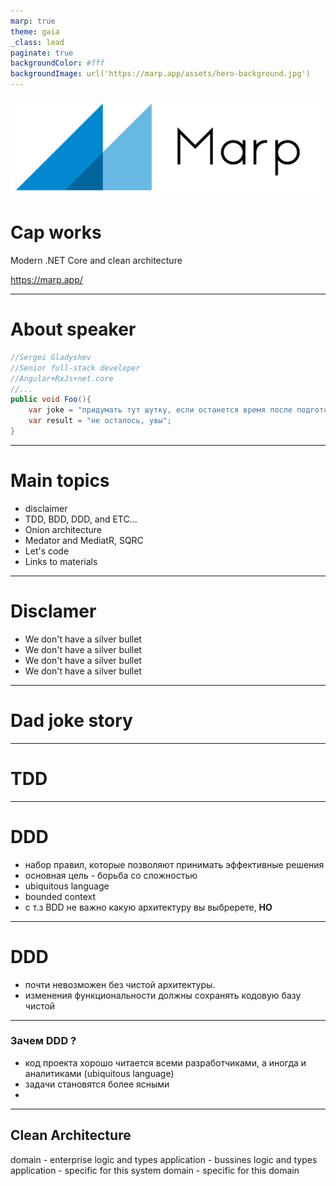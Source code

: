 ```yaml
---
marp: true
theme: gaia
_class: lead
paginate: true
backgroundColor: #fff
backgroundImage: url('https://marp.app/assets/hero-background.jpg')
---
```


![bg left:40% 80%](https://raw.githubusercontent.com/marp-team/marp/master/marp.png)

# **Cap works**

Modern .NET Core and clean architecture

https://marp.app/

---

# About speaker

```java
//Sergei Gladyshev
//Senior full-stack developer 
//Angular+RxJs+net.core
//... 
public void Foo(){
    var joke = "придумать тут шутку, если останется время после подготовки доклада";
    var result = "не осталось, увы";
}
```
---
# Main topics
- disclaimer
- TDD, BDD, DDD, and ETC...
- Onion architecture
- Medator and MediatR, SQRC
- Let's code
- Links to materials
---
# Disclamer
- We don't have a silver bullet
- We don't have a silver bullet
- We don't have a silver bullet
- We don't have a silver bullet

---
# Dad joke story

---
# TDD

---

# DDD
- набор правил, которые позволяют принимать эффективные решения
- основная цель - борьба со сложностью
- ubiquitous language
- bounded context
- с т.з BDD не важно какую архитектуру вы выбререте, **НО**

---
# DDD
- почти невозможен без чистой архитектуры.
- изменения функциональности должны сохранять кодовую базу чистой
---
### Зачем DDD ?
- код проекта хорошо читается всеми разработчиками, а иногда и аналитиками (ubiquitous language)
- задачи становятся более ясными
- 

---
## Clean Architecture
domain - enterprise logic and types
application - bussines logic and types
application - specific for this system
domain - specific for this domain
